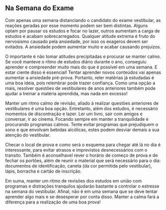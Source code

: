 Na Semana do Exame
-------------------
Com apenas uma semana distanciando o candidato do exame vestibular, as reações geradas por esse momento podem ser bem distintas. Alguns optam por pausar os estudos e focar no lazer, outros aumentam a carga de estudos e acabam sobrecarregados. Qualquer atitude extrema é fruto do nervosismo causado pela ansiedade, por isso os exageros devem ser evitados. A ansiedade podem aumentar muito e acabar causando prejuízos.

O importante é não tomar atitudes precipitadas e procurar se manter calmo. Se você manteve o ritmo de estudos diário durante o ano, conseguiu aprender e compreender muito mais do que é possível em uma semana. E estar ciente disso é essencial! Tentar aprender novos conteúdos vai apenas aumentar a ansiedade pré-prova. Portanto, reler matérias já estudadas é uma boa ideia, pois relembrar pode trazer confiança. Como uma opção a mais, resolver questões de vestibulares de anos anteriores também pode ajudar a treinar a matéria aprendida, mas nada em excesso!

Manter um ritmo calmo de revisão, aliado à realizar questões anteriores de vestibulares é uma boa opção. Entretanto, além dos estudos, é necessário momentos de discontração e lazer. Ler um  livro, sair com amigos e conversar, ir ao cinema. Focando sempre em manter a tranquilidade e procurando programas calmos. Tente evitar programas que prejudiquem o sono e que envolvam bebidas alcólicas, estes podem desviar demais a sua atenção do vestibular.

Checar o local de prova e como será o esquema para chegar até lá no dia é interessante, para evitar atrasos e imprevistos desnecessários com o transito. Também é aconselhavel rever o horário de começo de prova e de fechar os portões, além de reunir o material que será necessário para o dia: documentos de identificação, caneta (da cor permitida pelo vestibular), lápis, borracha e cartão de inscrição.

Em suma, manter um ritmo de revisões dos estudos em união com programas e distrações tranquilos ajudarão bastante a controlar o estresse na semana do vestibular. Afinal, não é em uma semana que se deve tentar aprender algo mais e se desesperar por conta disso. Manter a calma fará a diferença para a realização de uma boa prova!
